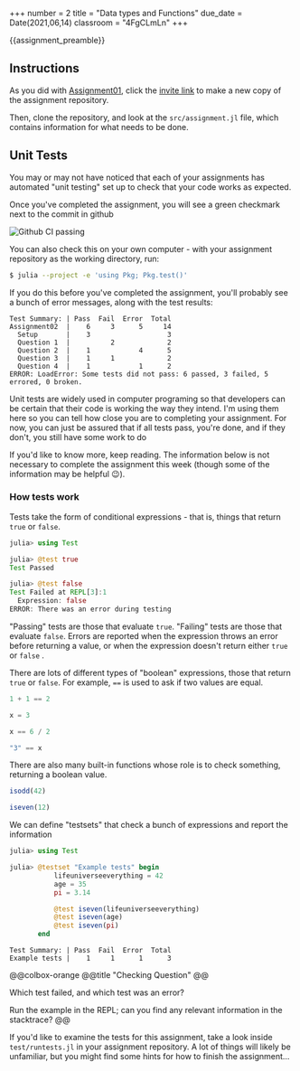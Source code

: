+++
number = 2
title = "Data types and Functions"
due_date = Date(2021,06,14)
classroom = "4FgCLmLn"
+++

{{assignment_preamble}}

## Instructions

As you did with [Assignment01](/assignments/Assignment01),
click the [invite link](https://classroom.github.com/a/4FgCLmLn)
to make a new copy of the assignment repository.

Then, clone the repository, and look at the `src/assignment.jl` file,
which contains information for what needs to be done.

## Unit Tests

You may or may not have noticed that each of your assignments
has automated "unit testing" set up to check that your code works as expected.

Once you've completed the assignment,
you will see a green checkmark next to the commit in github

![Github CI passing](https://imgur.com/kb5YuDL.png)

You can also check this on your own computer -
with your assignment repository as the working directory, run:

```sh
$ julia --project -e 'using Pkg; Pkg.test()'
```

If you do this before you've completed the assignment,
you'll probably see a bunch of error messages,
along with the test results:

```
Test Summary: | Pass  Fail  Error  Total
Assignment02  |    6     3      5     14
  Setup       |    3                   3
  Question 1  |          2             2
  Question 2  |    1            4      5
  Question 3  |    1     1             2
  Question 4  |    1            1      2
ERROR: LoadError: Some tests did not pass: 6 passed, 3 failed, 5 errored, 0 broken.
```

Unit tests are widely used in computer programing
so that developers can be certain that their code is working the way they intend.
I'm using them here so you can tell how close you are to completing your assignment.
For now, you can just be assured that if all tests pass,
you're done, and if they don't,
you still have some work to do

If you'd like to know more, keep reading.
The information below is not necessary to complete the assignment this week
(though some of the information may be helpful 😉).

### How tests work

Tests take the form of conditional expressions -
that is, things that return `true` or `false`.

```julia
julia> using Test

julia> @test true
Test Passed

julia> @test false
Test Failed at REPL[3]:1
  Expression: false
ERROR: There was an error during testing
```

"Passing" tests are those that evaluate `true`.
"Failing" tests are those that evaluate `false`.
Errors are reported when the expression throws an error
before returning a value,
or when the expression doesn't return either `true` or `false`  .

There are lots of different types of "boolean" expressions,
those that return `true` or `false`.
For example, `==` is used to ask if two values are equal.

```julia
1 + 1 == 2

x = 3

x == 6 / 2

"3" == x
```

There are also many built-in functions whose role is to check something,
returning a boolean value.

```julia
isodd(42)

iseven(12)
```

We can define "testsets" that check a bunch of expressions
and report the information

```julia
julia> using Test

julia> @testset "Example tests" begin
           lifeuniverseeverything = 42
           age = 35
           pi = 3.14

           @test iseven(lifeuniverseeverything)
           @test iseven(age)
           @test iseven(pi)
       end
```
```
Test Summary: | Pass  Fail  Error  Total
Example tests |    1     1      1      3
```

@@colbox-orange
@@title
 "Checking Question"
@@

Which test failed, and which test was an error?

Run the example in the REPL;
can you find any relevant information in the stacktrace?
@@

If you'd like to examine the tests for this assignment,
take a look inside `test/runtests.jl` in your assignment repository.
A lot of things will likely be unfamiliar,
but you might find some hints for how to finish the assignment...